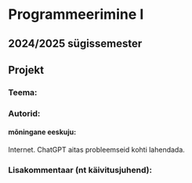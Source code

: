# Programmeerimine I
## 2024/2025 sügissemester

## Projekt
### Teema:


### Autorid:

#### mõningane eeskuju:
Internet.
ChatGPT aitas probleemseid kohti lahendada.

### Lisakommentaar (nt käivitusjuhend):

